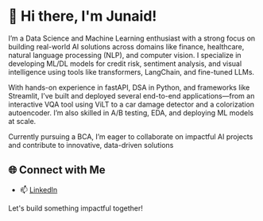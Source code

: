 # 👋 Hi there, I'm Junaid!

I’m a Data Science and Machine Learning enthusiast with a strong focus on building real-world AI solutions across domains like finance, healthcare, natural language processing (NLP), and computer vision. I specialize in developing ML/DL models for credit risk, sentiment analysis, and visual intelligence using tools like transformers, LangChain, and fine-tuned LLMs.

With hands-on experience in fastAPI, DSA in Python, and frameworks like Streamlit, I’ve built and deployed several end-to-end applications—from an interactive VQA tool using ViLT to a car damage detector and a colorization autoencoder. I’m also skilled in A/B testing, EDA, and deploying ML models at scale.

Currently pursuing a BCA, I’m eager to collaborate on impactful AI projects and contribute to innovative, data-driven solutions
## 🌐 Connect with Me

- 📫 [LinkedIn](https://www.linkedin.com/in/junaid-%E3%85%A4-4b234a308/)

Let's build something impactful together!
